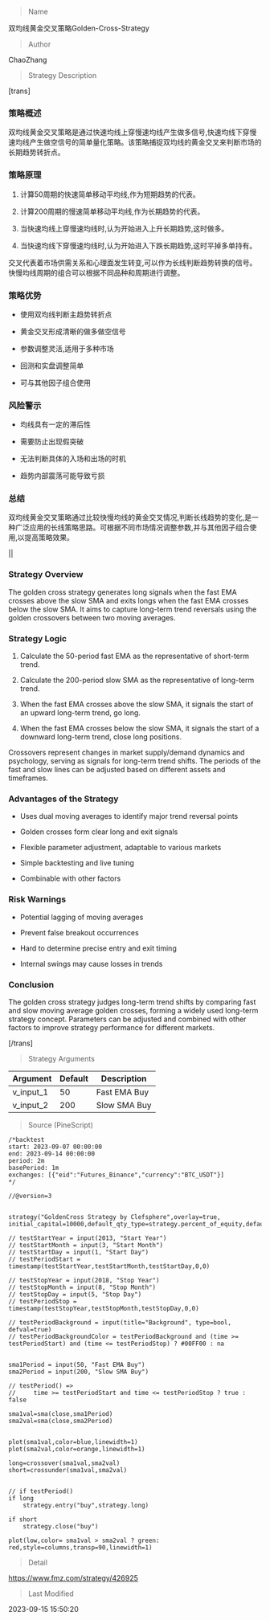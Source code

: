 
> Name

双均线黄金交叉策略Golden-Cross-Strategy

> Author

ChaoZhang

> Strategy Description


[trans]  

### 策略概述

双均线黄金交叉策略是通过快速均线上穿慢速均线产生做多信号,快速均线下穿慢速均线产生做空信号的简单量化策略。该策略捕捉双均线的黄金交叉来判断市场的长期趋势转折点。

### 策略原理

1. 计算50周期的快速简单移动平均线,作为短期趋势的代表。

2. 计算200周期的慢速简单移动平均线,作为长期趋势的代表。 

3. 当快速均线上穿慢速均线时,认为开始进入上升长期趋势,这时做多。

4. 当快速均线下穿慢速均线时,认为开始进入下跌长期趋势,这时平掉多单持有。

交叉代表着市场供需关系和心理面发生转变,可以作为长线判断趋势转换的信号。快慢均线周期的组合可以根据不同品种和周期进行调整。

### 策略优势

- 使用双均线判断主趋势转折点

- 黄金交叉形成清晰的做多做空信号

- 参数调整灵活,适用于多种市场

- 回测和实盘调整简单

- 可与其他因子组合使用

### 风险警示

- 均线具有一定的滞后性

- 需要防止出现假突破

- 无法判断具体的入场和出场的时机 

- 趋势内部震荡可能导致亏损

### 总结

双均线黄金交叉策略通过比较快慢均线的黄金交叉情况,判断长线趋势的变化,是一种广泛应用的长线策略思路。可根据不同市场情况调整参数,并与其他因子组合使用,以提高策略效果。


||


### Strategy Overview

The golden cross strategy generates long signals when the fast EMA crosses above the slow SMA and exits longs when the fast EMA crosses below the slow SMA. It aims to capture long-term trend reversals using the golden crossovers between two moving averages.

### Strategy Logic

1. Calculate the 50-period fast EMA as the representative of short-term trend.

2. Calculate the 200-period slow SMA as the representative of long-term trend.

3. When the fast EMA crosses above the slow SMA, it signals the start of an upward long-term trend, go long. 

4. When the fast EMA crosses below the slow SMA, it signals the start of a downward long-term trend, close long positions.

Crossovers represent changes in market supply/demand dynamics and psychology, serving as signals for long-term trend shifts. The periods of the fast and slow lines can be adjusted based on different assets and timeframes.

### Advantages of the Strategy

- Uses dual moving averages to identify major trend reversal points

- Golden crosses form clear long and exit signals 

- Flexible parameter adjustment, adaptable to various markets

- Simple backtesting and live tuning

- Combinable with other factors

### Risk Warnings

- Potential lagging of moving averages

- Prevent false breakout occurrences 

- Hard to determine precise entry and exit timing

- Internal swings may cause losses in trends

### Conclusion

The golden cross strategy judges long-term trend shifts by comparing fast and slow moving average golden crosses, forming a widely used long-term strategy concept. Parameters can be adjusted and combined with other factors to improve strategy performance for different markets.

[/trans]

> Strategy Arguments



|Argument|Default|Description|
|----|----|----|
|v_input_1|50|Fast EMA Buy|
|v_input_2|200|Slow SMA Buy|


> Source (PineScript)

``` pinescript
/*backtest
start: 2023-09-07 00:00:00
end: 2023-09-14 00:00:00
period: 2m
basePeriod: 1m
exchanges: [{"eid":"Futures_Binance","currency":"BTC_USDT"}]
*/

//@version=3


strategy("GoldenCross Strategy by Clefsphere",overlay=true, initial_capital=10000,default_qty_type=strategy.percent_of_equity,default_qty_value=100)

// testStartYear = input(2013, "Start Year")
// testStartMonth = input(3, "Start Month")
// testStartDay = input(1, "Start Day")
// testPeriodStart = timestamp(testStartYear,testStartMonth,testStartDay,0,0)

// testStopYear = input(2018, "Stop Year")
// testStopMonth = input(8, "Stop Month")
// testStopDay = input(5, "Stop Day")
// testPeriodStop = timestamp(testStopYear,testStopMonth,testStopDay,0,0)

// testPeriodBackground = input(title="Background", type=bool, defval=true)
// testPeriodBackgroundColor = testPeriodBackground and (time >= testPeriodStart) and (time <= testPeriodStop) ? #00FF00 : na


sma1Period = input(50, "Fast EMA Buy")
sma2Period = input(200, "Slow SMA Buy")

// testPeriod() =>
//     time >= testPeriodStart and time <= testPeriodStop ? true : false

sma1val=sma(close,sma1Period)
sma2val=sma(close,sma2Period)


plot(sma1val,color=blue,linewidth=1)
plot(sma2val,color=orange,linewidth=1)

long=crossover(sma1val,sma2val)
short=crossunder(sma1val,sma2val)


// if testPeriod()
if long
    strategy.entry("buy",strategy.long)
    
if short
    strategy.close("buy")
        
plot(low,color= sma1val > sma2val ? green:  red,style=columns,transp=90,linewidth=1)

```

> Detail

https://www.fmz.com/strategy/426925

> Last Modified

2023-09-15 15:50:20

